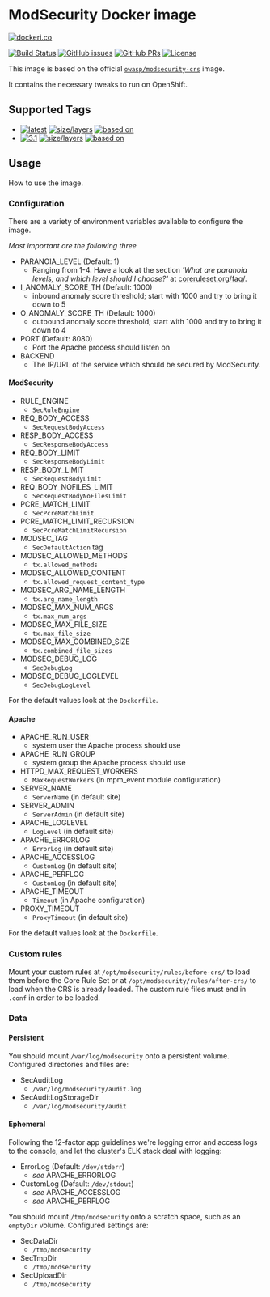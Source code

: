ModSecurity Docker image
========================

[![dockeri.co](http://dockeri.co/image/vshn/modsecurity)](https://hub.docker.com/r/vshn/modsecurity/)

[![Build Status](https://img.shields.io/docker/cloud/build/vshn/modsecurity.svg)](https://hub.docker.com/r/vshn/modsecurity/builds
) [![GitHub issues](https://img.shields.io/github/issues-raw/vshn/modsecurity-docker.svg)](https://github.com/vshn/modsecurity-docker/issues
) [![GitHub PRs](https://img.shields.io/github/issues-pr-raw/vshn/modsecurity-docker.svg)](https://github.com/vshn/modsecurity-docker/pulls
) [![License](https://img.shields.io/github/license/vshn/modsecurity-docker.svg)](https://github.com/vshn/modsecurity-docker/blob/master/LICENSE)

This image is based on the official [`owasp/modsecurity-crs`](https://hub.docker.com/r/owasp/modsecurity-crs) image.

It contains the necessary tweaks to run on OpenShift.

Supported Tags
--------------

- [![latest](
  https://img.shields.io/badge/latest-blue.svg?colorA=22313f&colorB=4a637b&logo=docker)](
  https://github.com/vshn/modsecurity-docker/blob/master/v3.1/Dockerfile) [![size/layers](
  https://images.microbadger.com/badges/image/vshn/modsecurity:latest.svg)](
  https://microbadger.com/images/vshn/modsecurity:latest) [![based on](
  https://img.shields.io/badge/Git-master-grey.svg?colorA=5a5b5c&colorB=9a9b9c&logo=github)](
  https://github.com/SpiderLabs/owasp-modsecurity-crs/tree/v3.1/dev/util/docker)
- [![3.1](
  https://img.shields.io/badge/3.1-blue.svg?colorA=22313f&colorB=4a637b&logo=docker)](
  https://github.com/vshn/modsecurity-docker/blob/master/v3.1/Dockerfile) [![size/layers](
  https://images.microbadger.com/badges/image/vshn/modsecurity:3.1.svg)](
  https://microbadger.com/images/vshn/modsecurity:3.1) [![based on](
  https://img.shields.io/badge/Git-master-grey.svg?colorA=5a5b5c&colorB=9a9b9c&logo=github)](
  https://github.com/SpiderLabs/owasp-modsecurity-crs/tree/v3.1/dev/util/docker)

Usage
-----

How to use the image.

### Configuration

There are a variety of environment variables available to configure the image.

*Most important are the following three*

* PARANOIA_LEVEL (Default: 1)
  - Ranging from 1-4. Have a look at the section *'What are paranoia levels, and
    which level should I choose?'* at [coreruleset.org/faq/](https://coreruleset.org/faq/).
* I_ANOMALY_SCORE_TH (Default: 1000)
  - inbound anomaly score threshold; start with 1000 and try to bring it down to 5
* O_ANOMALY_SCORE_TH (Default: 1000)
  - outbound anomaly score threshold; start with 1000 and try to bring it down to 4
* PORT (Default: 8080)
  - Port the Apache process should listen on
* BACKEND
  - The IP/URL of the service which should be secured by ModSecurity.

#### ModSecurity

* RULE_ENGINE
  - `SecRuleEngine`
* REQ_BODY_ACCESS
  - `SecRequestBodyAccess`
* RESP_BODY_ACCESS
  - `SecResponseBodyAccess`
* REQ_BODY_LIMIT
  - `SecResponseBodyLimit`
* RESP_BODY_LIMIT
  - `SecRequestBodyLimit`
* REQ_BODY_NOFILES_LIMIT
  - `SecRequestBodyNoFilesLimit`
* PCRE_MATCH_LIMIT
  - `SecPcreMatchLimit`
* PCRE_MATCH_LIMIT_RECURSION
  - `SecPcreMatchLimitRecursion`
* MODSEC_TAG
  - `SecDefaultAction` tag
* MODSEC_ALLOWED_METHODS
  - `tx.allowed_methods`
* MODSEC_ALLOWED_CONTENT
  - `tx.allowed_request_content_type`
* MODSEC_ARG_NAME_LENGTH
  - `tx.arg_name_length`
* MODSEC_MAX_NUM_ARGS
  - `tx.max_num_args`
* MODSEC_MAX_FILE_SIZE
  - `tx.max_file_size`
* MODSEC_MAX_COMBINED_SIZE
  - `tx.combined_file_sizes`
* MODSEC_DEBUG_LOG
  - `SecDebugLog`
* MODSEC_DEBUG_LOGLEVEL
  - `SecDebugLogLevel`

For the default values look at the `Dockerfile`.

#### Apache

* APACHE_RUN_USER
  - system user the Apache process should use
* APACHE_RUN_GROUP
  - system group the Apache process should use
* HTTPD_MAX_REQUEST_WORKERS
  - `MaxRequestWorkers` (in mpm_event module configuration)
* SERVER_NAME
  - `ServerName` (in default site)
* SERVER_ADMIN
  - `ServerAdmin` (in default site)
* APACHE_LOGLEVEL
  - `LogLevel` (in default site)
* APACHE_ERRORLOG
  - `ErrorLog` (in default site)
* APACHE_ACCESSLOG
  - `CustomLog` (in default site)
* APACHE_PERFLOG
  - `CustomLog` (in default site)
* APACHE_TIMEOUT
  - `Timeout` (in Apache configuration)
* PROXY_TIMEOUT
  - `ProxyTimeout` (in default site)

For the default values look at the `Dockerfile`.

### Custom rules

Mount your custom rules at `/opt/modsecurity/rules/before-crs/` to load them
before the Core Rule Set or at `/opt/modsecurity/rules/after-crs/` to load
when the CRS is already loaded. The custom rule files must end in `.conf` in
order to be loaded.

### Data

#### Persistent

You should mount `/var/log/modsecurity` onto a persistent volume.
Configured directories and files are:

* SecAuditLog
  - `/var/log/modsecurity/audit.log`
* SecAuditLogStorageDir
  - `/var/log/modsecurity/audit`

#### Ephemeral

Following the 12-factor app guidelines we're logging error and access
logs to the console, and let the cluster's ELK stack deal with logging:

* ErrorLog (Default: `/dev/stderr`)
  - *see* APACHE_ERRORLOG
* CustomLog (Default: `/dev/stdout`)
  - *see* APACHE_ACCESSLOG
  - *see* APACHE_PERFLOG

You should mount `/tmp/modsecurity` onto a scratch space, such as an
`emptyDir` volume. Configured settings are:

* SecDataDir
  - `/tmp/modsecurity`
* SecTmpDir
  - `/tmp/modsecurity`
* SecUploadDir
  - `/tmp/modsecurity`
